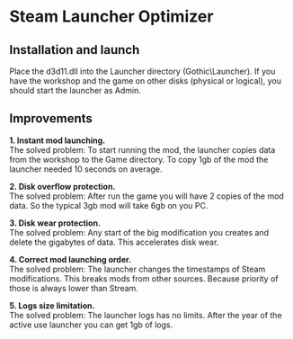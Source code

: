 # Steam Launcher Optimizer
## Installation and launch
Place the d3d11.dll into the Launcher directory (Gothic\Launcher).
If you have the workshop and the game on other disks (physical or logical), you should start the launcher as Admin.

## Improvements
**1. Instant mod launching.**  
The solved problem: To start running the mod, the launcher copies data from the workshop to the Game directory. To copy 1gb of the mod the launcher needed 10 seconds on average.

**2. Disk overflow protection.**  
The solved problem: After run the game you will have 2 copies of the mod data. So the typical 3gb mod will take 6gb on you PC.

**3. Disk wear protection.**  
The solved problem: Any start of the big modification you creates and delete the gigabytes of data. This accelerates disk wear.

**4. Correct mod launching order.**  
The solved problem: The launcher changes the timestamps of Steam modifications. This breaks mods from other sources. Because priority of those is always lower than Stream.

**5. Logs size limitation.**  
The solved problem: The launcher logs has no limits. After the year of the active use launcher you can get 1gb of logs.

